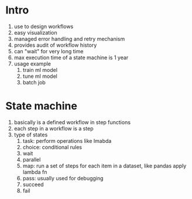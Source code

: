 # Intro
1. use to design workflows
1. easy visualization
1. managed error handling and retry mechanism
1. provides audit of workflow history
1. can "wait" for very long time
1. max execution time of a state machine is 1 year
1. usage example
    1. train ml model
    1. tune ml model
    1. batch job

# State machine
1. basically is a defined workflow in step functions
1. each step in a workflow is a step
1. type of states
    1. task: perform operations like lmabda
    1. choice: conditional rules
    1. wait
    1. parallel
    1. map: run a set of steps for each item in a dataset, like pandas apply lambda fn
    1. pass: usually used for debugging
    1. succeed
    1. fail
